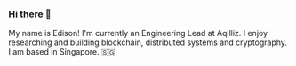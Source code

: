 ### Hi there 👋

My name is Edison! I'm currently an Engineering Lead at Aqilliz. I enjoy researching and building blockchain, distributed systems and cryptography. I am based in Singapore. 🇸🇬 
